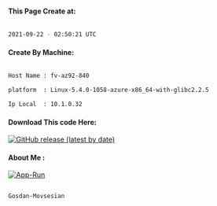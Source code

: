 
   
#### This Page Create at:

```bash

2021-09-22 - 02:50:21 UTC

```

#### Create By Machine:

```bash

Host Name : fv-az92-840

platform  : Linux-5.4.0-1058-azure-x86_64-with-glibc2.2.5

Ip Local  : 10.1.0.32

```
#### Download This code Here:

[![GitHub release (latest by date)](https://img.shields.io/github/v/release/Gosdan-Movsesian/Gosdan?style=for-the-badge&label=Download)](https://github.com/Gosdan-Movsesian/Gosdan/releases) 

</p> 

#### About Me :

[![App-Run](https://github.com/Gosdan-Movsesian/Gosdan/actions/workflows/App-Run.yml/badge.svg)](https://github.com/Gosdan-Movsesian/Gosdan/actions/workflows/App-Run.yml)

```bash

Gosdan-Movsesian

```

